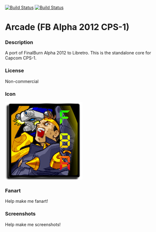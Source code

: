 [![Build Status](https://travis-ci.org/kodi-game/game.libretro.fbalpha2012-cps1.svg?branch=master)](https://travis-ci.org/kodi-game/game.libretro.fbalpha2012-cps1)
[![Build Status](https://ci.appveyor.com/api/projects/status/github/kodi-game/game.libretro.fbalpha2012-cps1?svg=true)](https://ci.appveyor.com/project/kodi-game/game-libretro-fbalpha2012-cps1)

# Arcade (FB Alpha 2012 CPS-1)

### Description

A port of FinalBurn Alpha 2012 to Libretro. This is the standalone core for Capcom CPS-1.

### License

Non-commercial

### Icon

![Icon](game.libretro.fbalpha2012-cps1/resources/icon.png)

### Fanart

Help make me fanart!

### Screenshots

Help make me screenshots!
